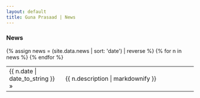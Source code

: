 ```yaml
---
layout: default
title: Guna Prasaad | News
---
```

<h3>News</h3>
<table class="news">
  <col width="30%">
  <col width="70%">
  {% assign news = (site.data.news | sort: 'date') | reverse %} {% for n in news %}
  <tr>
    <td> <span class="date">{{ n.date | date_to_string }} &raquo; </span> </td> 
    <td> {{ n.description | markdownify }} </td>
  </tr>
  {% endfor %}
</table>


